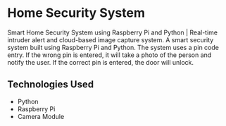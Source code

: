 # Home Security System

Smart Home Security System using Raspberry Pi and Python | Real-time intruder alert and cloud-based image capture system. A smart security system built using Raspberry Pi and Python. The system uses a pin code entry. If the wrong pin is entered, it will take a photo of the person and notify the user. If the correct pin is entered, the door will unlock.

## Technologies Used
- Python
- Raspberry Pi
- Camera Module

